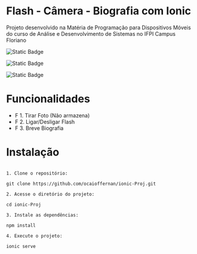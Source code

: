 
# Flash - Câmera - Biografia com Ionic

Projeto desenvolvido na Matéria de Programação para Dispositivos Móveis do curso de Análise e Desenvolvimento de Sistemas no IFPI Campus Floriano

![Static Badge](https://img.shields.io/badge/Node.js-white?logo=nodedotjs)

![Static Badge](https://img.shields.io/badge/Ionic-lightblue?logo=Ionic) 

![Static Badge](https://img.shields.io/badge/Angular-red?logo=Angular)

# Funcionalidades
- F 1. Tirar Foto (Não armazena)
- F 2. Ligar/Desligar Flash
- F 3. Breve Biografia

# Instalação
```

1. Clone o repositório:

git clone https://github.com/ocaioffernan/ionic-Proj.git

2. Acesse o diretório do projeto:

cd ionic-Proj

3. Instale as dependências:

npm install

4. Execute o projeto:

ionic serve
